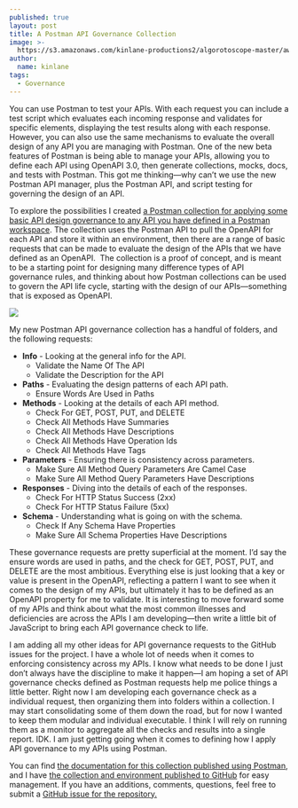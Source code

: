 ```yaml
---
published: true
layout: post
title: A Postman API Governance Collection
image: >-
  https://s3.amazonaws.com/kinlane-productions2/algorotoscope-master/aws-s3-square-supreme-court-judgement.jpg
author:
  name: kinlane
tags:
  - Governance
---
```

You can use Postman to test your APIs. With each request you can include a test script which evaluates each incoming response and validates for specific elements, displaying the test results along with each response. However, you can also use the same mechanisms to evaluate the overall design of any API you are managing with Postman. One of the new beta features of Postman is being able to manage your APIs, allowing you to define each API using OpenAPI 3.0, then generate collections, mocks, docs, and tests with Postman. This got me thinking—why can’t we use the new Postman API manager, plus the Postman API, and script testing for governing the design of an API.

To explore the possibilities I created [a Postman collection for applying some basic API design governance to any API you have defined in a Postman workspace](https://documenter.postman.com/view/35240/SWLh46Dv?version=latest). The collection uses the Postman API to pull the OpenAPI for each API and store it within an environment, then there are a range of basic requests that can be made to evaluate the design of the APIs that we have defined as an OpenAPI.  The collection is a proof of concept, and is meant to be a starting point for designing many difference types of API governance rules, and thinking about how Postman collections can be used to govern the API life cycle, starting with the design of our APIs—something that is exposed as OpenAPI.

![](https://s3.amazonaws.com/kinlane-productions2/algorotoscope-master/aws-s3-square-supreme-court-judgement.jpg)

My new Postman API governance collection has a handful of folders, and the following requests:

*   **Info** - Looking at the general info for the API.
    *   Validate the Name Of The API
    *   Validate the Description for the API
*   **Paths** - Evaluating the design patterns of each API path.
    *   Ensure Words Are Used in Paths
*   **Methods** - Looking at the details of each API method.
    *   Check For GET, POST, PUT, and DELETE
    *   Check All Methods Have Summaries
    *   Check All Methods Have Descriptions
    *   Check All Methods Have Operation Ids
    *   Check All Methods Have Tags
*   **Parameters** - Ensuring there is consistency across parameters.
    *   Make Sure All Method Query Parameters Are Camel Case
    *   Make Sure All Method Query Parameters Have Descriptions
*   **Responses** - Diving into the details of each of the responses.
    *   Check For HTTP Status Success (2xx)
    *   Check For HTTP Status Failure (5xx)
*   **Schema** - Understanding what is going on with the schema.
    *   Check If Any Schema Have Properties
    *   Make Sure All Schema Properties Have Descriptions

These governance requests are pretty superficial at the moment. I’d say the ensure words are used in paths, and the check for GET, POST, PUT, and DELETE are the most ambitious. Everything else is just looking that a key or value is present in the OpenAPI, reflecting a pattern I want to see when it comes to the design of my APIs, but ultimately it has to be defined as an OpenAPI property for me to validate. It is interesting to move forward some of my APIs and think about what the most common illnesses and deficiencies are across the APIs I am developing—then write a little bit of JavaScript to bring each API governance check to life.

I am adding all my other ideas for API governance requests to the GitHub issues for the project. I have a whole lot of needs when it comes to  enforcing consistency across my APIs. I know what needs to be done I just don’t always have the discipline to make it happen—I am hoping a set of API governance checks defined as Postman requests help me police things a little better. Right now I am developing each governance check as a individual request, then organizing them into folders within a collection. I may start consolidating some of them down the road, but for now I wanted to keep them modular and individual executable. I think I will rely on running them as a monitor to aggregate all the checks and results into a single report. IDK. I am just getting going when it comes to defining how I apply API governance to my APIs using Postman.

You can find [the documentation for this collection published using Postman](https://documenter.postman.com/view/35240/SWLh46Dv?version=latest), and I have [the collection and environment published to GitHub](https://github.com/api-evangelist/api-governance-postman-collections) for easy management. If you have an additions, comments, questions, feel free to submit a [GitHub issue for the repository.](https://github.com/api-evangelist/api-governance-postman-collections/issues)